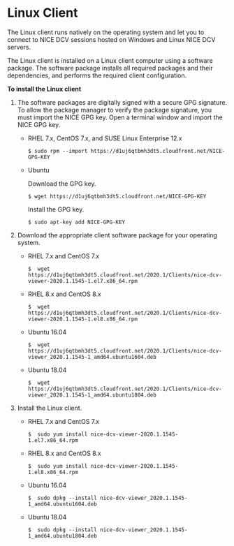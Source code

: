 # Linux Client<a name="client-linux"></a>

The Linux client runs natively on the operating system and let you to connect to NICE DCV sessions hosted on Windows and Linux NICE DCV servers\.

The Linux client is installed on a Linux client computer using a software package\. The software package installs all required packages and their dependencies, and performs the required client configuration\.

**To install the Linux client**

1. The software packages are digitally signed with a secure GPG signature\. To allow the package manager to verify the package signature, you must import the NICE GPG key\. Open a terminal window and import the NICE GPG key\.
   + RHEL 7\.x, CentOS 7\.x, and SUSE Linux Enterprise 12\.x

     ```
     $ sudo rpm --import https://d1uj6qtbmh3dt5.cloudfront.net/NICE-GPG-KEY
     ```
   + Ubuntu

     Download the GPG key\.

     ```
     $ wget https://d1uj6qtbmh3dt5.cloudfront.net/NICE-GPG-KEY
     ```

     Install the GPG key\.

     ```
     $ sudo apt-key add NICE-GPG-KEY
     ```

1. Download the appropriate client software package for your operating system\.
   + RHEL 7\.x and CentOS 7\.x

     ```
     $  wget https://d1uj6qtbmh3dt5.cloudfront.net/2020.1/Clients/nice-dcv-viewer-2020.1.1545-1.el7.x86_64.rpm
     ```
   + RHEL 8\.x and CentOS 8\.x

     ```
     $  wget https://d1uj6qtbmh3dt5.cloudfront.net/2020.1/Clients/nice-dcv-viewer-2020.1.1545-1.el8.x86_64.rpm
     ```
   + Ubuntu 16\.04

     ```
     $  wget https://d1uj6qtbmh3dt5.cloudfront.net/2020.1/Clients/nice-dcv-viewer_2020.1.1545-1_amd64.ubuntu1604.deb
     ```
   + Ubuntu 18\.04

     ```
     $  wget https://d1uj6qtbmh3dt5.cloudfront.net/2020.1/Clients/nice-dcv-viewer_2020.1.1545-1_amd64.ubuntu1804.deb
     ```

1. Install the Linux client\.
   + RHEL 7\.x and CentOS 7\.x

     ```
     $  sudo yum install nice-dcv-viewer-2020.1.1545-1.el7.x86_64.rpm
     ```
   + RHEL 8\.x and CentOS 8\.x

     ```
     $  sudo yum install nice-dcv-viewer-2020.1.1545-1.el8.x86_64.rpm
     ```
   + Ubuntu 16\.04

     ```
     $  sudo dpkg --install nice-dcv-viewer_2020.1.1545-1_amd64.ubuntu1604.deb
     ```
   + Ubuntu 18\.04

     ```
     $  sudo dpkg --install nice-dcv-viewer_2020.1.1545-1_amd64.ubuntu1804.deb
     ```